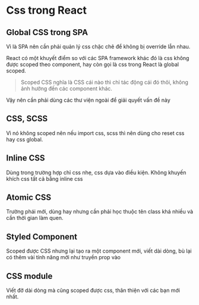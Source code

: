 # Css trong React

## Global CSS trong SPA

Vì là SPA nên cần phải quản lý css chặc chẽ để không bị override lẫn nhau.

React có một khuyết điểm so với các SPA framework khác đó là css không được scoped theo component, hay còn gọi là css trong React là global scoped.

> Scoped CSS nghĩa là CSS cái nào thì chỉ tác động cái đó thôi, không ảnh hưởng đến các component khác.

Vậy nên cần phải dùng các thư viện ngoài để giải quyết vấn đề này

## CSS, SCSS

Vì nó không scoped nên nếu import css, scss thì nên dùng cho reset css hay css global.

## Inline CSS

Dùng trong trường hợp chỉ css nhẹ, css dựa vào điều kiện. Không khuyến khích css tất cả bằng inline css

## Atomic CSS

Trường phái mới, dùng hay nhưng cần phải học thuộc tên class khá nhiều và cần thời gian làm quen.

## Styled Component

Scoped được CSS nhưng lại tạo ra một component mới, viết dài dòng, bù lại có thêm vài tính năng mới như truyền prop vào

## CSS module

Viết đỡ dài dòng mà cũng scoped được css, thân thiện với các bạn mới nhất.
